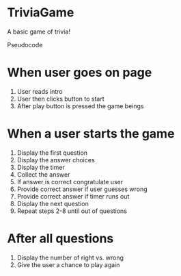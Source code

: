 # TriviaGame
A basic game of trivia!

Pseudocode
# When user goes on page
1. User reads intro
2. User then clicks button to start
3. After play button is pressed the game beings

# When a user starts the game 
1. Display the first question
2. Display the answer choices
3. Display the timer
4. Collect the answer
5. If answer is correct congratulate user
6. Provide correct answer if user guesses wrong
7. Provide correct answer if timer runs out
8. Display the next question
9. Repeat steps 2-8 until out of questions

# After all questions
1. Display the number of right vs. wrong
2. Give the user a chance to play again